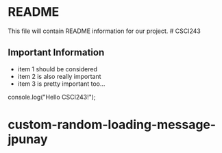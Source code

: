 # README

This file will contain README information for our project. # CSCI243

## Important Information

* item 1 should be considered 
* item 2 is also really important
* item 3 is pretty important too...

console.log("Hello CSCI243!");
# custom-random-loading-message-jpunay

